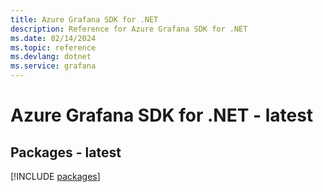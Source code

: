 ```yaml
---
title: Azure Grafana SDK for .NET
description: Reference for Azure Grafana SDK for .NET
ms.date: 02/14/2024
ms.topic: reference
ms.devlang: dotnet
ms.service: grafana
---
```

# Azure Grafana SDK for .NET - latest
## Packages - latest
[!INCLUDE [packages](grafana-index.md)]